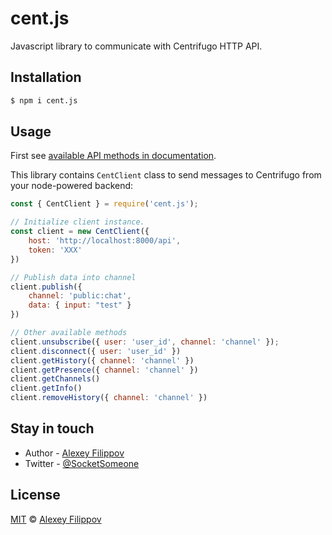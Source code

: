 # cent.js

Javascript library to communicate with Centrifugo HTTP API.

## Installation

```bash
$ npm i cent.js
```

## Usage

First see [available API methods in documentation](https://centrifugal.dev/docs/server/server_api).

This library contains `CentClient` class to send messages to Centrifugo from your node-powered backend:

```javascript
const { CentClient } = require('cent.js');

// Initialize client instance.
const client = new CentClient({
    host: 'http://localhost:8000/api',
    token: 'XXX'
})

// Publish data into channel
client.publish({
    channel: 'public:chat',
    data: { input: "test" }
})

// Other available methods
client.unsubscribe({ user: 'user_id', channel: 'channel' });
client.disconnect({ user: 'user_id' })
client.getHistory({ channel: 'channel' })
client.getPresence({ channel: 'channel' })
client.getChannels()
client.getInfo()
client.removeHistory({ channel: 'channel' })
```

## Stay in touch

* Author - [Alexey Filippov](https://t.me/socketsomeone)
* Twitter - [@SocketSomeone](https://twitter.com/SocketSomeone)

## License

[MIT](https://github.com/SocketSomeone/necord/blob/master/LICENSE) © [Alexey Filippov](https://github.com/SocketSomeone)
